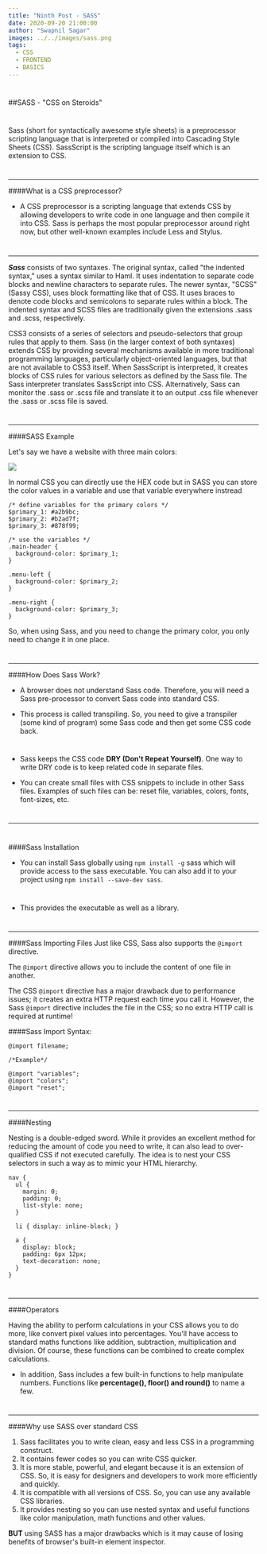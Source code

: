 ```yaml
---
title: "Ninth Post - SASS"
date: 2020-09-20 21:00:00
author: "Swapnil Sagar"
images: ../../images/sass.png
tags:
  - CSS
  - FRONTEND
  - BASICS
---
```


#

##SASS - "CSS on Steroids"

#

Sass (short for syntactically awesome style sheets) is a preprocessor scripting language that is interpreted or compiled into Cascading Style Sheets (CSS). SassScript is the scripting language itself which is an extension to CSS.

#

---

####What is a CSS preprocessor?

- A CSS preprocessor is a scripting language that extends CSS by allowing developers to write code in one language and then compile it into CSS. Sass is perhaps the most popular preprocessor around right now, but other well-known examples include Less and Stylus.

#

---

_**Sass**_ consists of two syntaxes. The original syntax, called "the indented syntax," uses a syntax similar to Haml. It uses indentation to separate code blocks and newline characters to separate rules. The newer syntax, "SCSS" (Sassy CSS), uses block formatting like that of CSS. It uses braces to denote code blocks and semicolons to separate rules within a block. The indented syntax and SCSS files are traditionally given the extensions .sass and .scss, respectively.

CSS3 consists of a series of selectors and pseudo-selectors that group rules that apply to them. Sass (in the larger context of both syntaxes) extends CSS by providing several mechanisms available in more traditional programming languages, particularly object-oriented languages, but that are not available to CSS3 itself. When SassScript is interpreted, it creates blocks of CSS rules for various selectors as defined by the Sass file. The Sass interpreter translates SassScript into CSS. Alternatively, Sass can monitor the .sass or .scss file and translate it to an output .css file whenever the .sass or .scss file is saved.

#

---

####SASS Example

Let's say we have a website with three main colors:

![](https://i.ibb.co/J266H5G/sasseg.jpg)

In normal CSS you can directly use the HEX code but in SASS you can store the color values in a variable and use that variable everywhere instread

```
/* define variables for the primary colors */
$primary_1: #a2b9bc;
$primary_2: #b2ad7f;
$primary_3: #878f99;

/* use the variables */
.main-header {
  background-color: $primary_1;
}

.menu-left {
  background-color: $primary_2;
}

.menu-right {
  background-color: $primary_3;
}
```

So, when using Sass, and you need to change the primary color, you only need to change it in one place.

#

---

####How Does Sass Work?

- A browser does not understand Sass code. Therefore, you will need a Sass pre-processor to convert Sass code into standard CSS.

- This process is called transpiling. So, you need to give a transpiler (some kind of program) some Sass code and then get some CSS code back.

#

- Sass keeps the CSS code **DRY (Don't Repeat Yourself)**. One way to write DRY code is to keep related code in separate files.

- You can create small files with CSS snippets to include in other Sass files. Examples of such files can be: reset file, variables, colors, fonts, font-sizes, etc.

#

---

#

####Sass Installation

- You can install Sass globally using `npm install -g` sass which will provide access to the sass executable. You can also add it to your project using `npm install --save-dev sass`.

  #

- This provides the executable as well as a library.

#

---

####Sass Importing Files
Just like CSS, Sass also supports the `@import` directive.

The `@import` directive allows you to include the content of one file in another.

The CSS `@import` directive has a major drawback due to performance issues; it creates an extra HTTP request each time you call it. However, the Sass `@import` directive includes the file in the CSS; so no extra HTTP call is required at runtime!

####Sass Import Syntax:

```
@import filename;

/*Example*/

@import "variables";
@import "colors";
@import "reset";
```

#

---

####Nesting

Nesting is a double-edged sword. While it provides an excellent method for reducing the amount of code you need to write, it can also lead to over-qualified CSS if not executed carefully. The idea is to nest your CSS selectors in such a way as to mimic your HTML hierarchy.

```
nav {
  ul {
    margin: 0;
    padding: 0;
    list-style: none;
  }

  li { display: inline-block; }

  a {
    display: block;
    padding: 6px 12px;
    text-decoration: none;
  }
}
```

#

---

####Operators

Having the ability to perform calculations in your CSS allows you to do more, like convert pixel values into percentages. You'll have access to standard maths functions like addition, subtraction, multiplication and division. Of course, these functions can be combined to create complex calculations.

- In addition, Sass includes a few built-in functions to help manipulate numbers. Functions like **percentage(), floor() and round()** to name a few.

#

---

####Why use SASS over standard CSS

1. Sass facilitates you to write clean, easy and less CSS in a programming construct.
2. It contains fewer codes so you can write CSS quicker.
3. It is more stable, powerful, and elegant because it is an extension of CSS. So, it is easy for designers and developers to work more efficiently and quickly.
4. It is compatible with all versions of CSS. So, you can use any available CSS libraries.
5. It provides nesting so you can use nested syntax and useful functions like color manipulation, math functions and other values.

**BUT** using SASS has a major drawbacks which is it may cause of losing benefits of browser's built-in element inspector.
